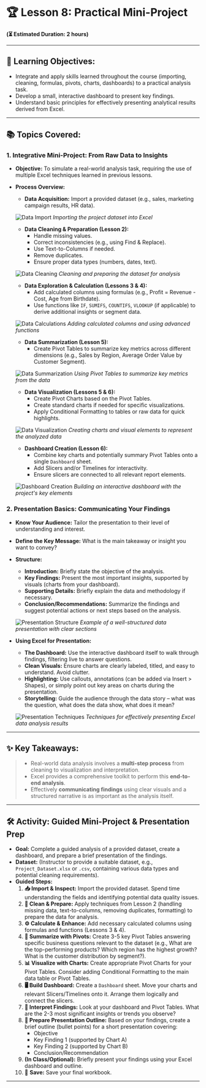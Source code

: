 # 🏆 Lesson 8: Practical Mini-Project

**(⏳ Estimated Duration: 2 hours)**

---

## 🎯 Learning Objectives:

*   Integrate and apply skills learned throughout the course (importing, cleaning, formulas, pivots, charts, dashboards) to a practical analysis task.
*   Develop a small, interactive dashboard to present key findings.
*   Understand basic principles for effectively presenting analytical results derived from Excel.

---

## 📚 Topics Covered:

### 1. Integrative Mini-Project: From Raw Data to Insights

*   **Objective:** To simulate a real-world analysis task, requiring the use of multiple Excel techniques learned in previous lessons.
*   **Process Overview:**
    *   **Data Acquisition:** Import a provided dataset (e.g., sales, marketing campaign results, HR data).

    ![Data Import](./Images/Lesson8/data_import.png)
    *Importing the project dataset into Excel*

    *   **Data Cleaning & Preparation (Lesson 2):**
        *   Handle missing values.
        *   Correct inconsistencies (e.g., using Find & Replace).
        *   Use Text-to-Columns if needed.
        *   Remove duplicates.
        *   Ensure proper data types (numbers, dates, text).

    ![Data Cleaning](./Images/Lesson8/data_cleaning.png)
    *Cleaning and preparing the dataset for analysis*

    *   **Data Exploration & Calculation (Lessons 3 & 4):**
        *   Add calculated columns using formulas (e.g., Profit = Revenue - Cost, Age from Birthdate).
        *   Use functions like `IF`, `SUMIFS`, `COUNTIFS`, `VLOOKUP` (if applicable) to derive additional insights or segment data.

    ![Data Calculations](./Images/Lesson8/data_calculations.png)
    *Adding calculated columns and using advanced functions*

    *   **Data Summarization (Lesson 5):**
        *   Create Pivot Tables to summarize key metrics across different dimensions (e.g., Sales by Region, Average Order Value by Customer Segment).

    ![Data Summarization](./Images/Lesson8/data_summarization.png)
    *Using Pivot Tables to summarize key metrics from the data*

    *   **Data Visualization (Lessons 5 & 6):**
        *   Create Pivot Charts based on the Pivot Tables.
        *   Create standard charts if needed for specific visualizations.
        *   Apply Conditional Formatting to tables or raw data for quick highlights.

    ![Data Visualization](./Images/Lesson8/data_visualization.png)
    *Creating charts and visual elements to represent the analyzed data*

    *   **Dashboard Creation (Lesson 6):**
        *   Combine key charts and potentially summary Pivot Tables onto a single `Dashboard` sheet.
        *   Add Slicers and/or Timelines for interactivity.
        *   Ensure slicers are connected to all relevant report elements.

    ![Dashboard Creation](./Images/Lesson8/dashboard_creation.png)
    *Building an interactive dashboard with the project's key elements*

### 2. Presentation Basics: Communicating Your Findings

*   **Know Your Audience:** Tailor the presentation to their level of understanding and interest.
*   **Define the Key Message:** What is the main takeaway or insight you want to convey?
*   **Structure:**
    *   **Introduction:** Briefly state the objective of the analysis.
    *   **Key Findings:** Present the most important insights, supported by visuals (charts from your dashboard).
    *   **Supporting Details:** Briefly explain the data and methodology if necessary.
    *   **Conclusion/Recommendations:** Summarize the findings and suggest potential actions or next steps based on the analysis.

    ![Presentation Structure](./Images/Lesson8/presentation_structure.png)
    *Example of a well-structured data presentation with clear sections*

*   **Using Excel for Presentation:**
    *   **The Dashboard:** Use the interactive dashboard itself to walk through findings, filtering live to answer questions.
    *   **Clean Visuals:** Ensure charts are clearly labeled, titled, and easy to understand. Avoid clutter.
    *   **Highlighting:** Use callouts, annotations (can be added via Insert > Shapes), or simply point out key areas on charts during the presentation.
    *   **Storytelling:** Guide the audience through the data story – what was the question, what does the data show, what does it mean?

    ![Presentation Techniques](./Images/Lesson8/presentation_techniques.png)
    *Techniques for effectively presenting Excel data analysis results*

---

## ✨ Key Takeaways:

> *   Real-world data analysis involves a **multi-step process** from cleaning to visualization and interpretation.
> *   Excel provides a comprehensive toolkit to perform this **end-to-end analysis**.
> *   Effectively **communicating findings** using clear visuals and a structured narrative is as important as the analysis itself.

---

## 🛠️ Activity: Guided Mini-Project & Presentation Prep

*   **Goal:** Complete a guided analysis of a provided dataset, create a dashboard, and prepare a brief presentation of the findings.
*   **Dataset:** (Instructor to provide a suitable dataset, e.g., `Project_Dataset.xlsx` or `.csv`, containing various data types and potential cleaning requirements).
*   **Guided Steps:**
    1.  **📥 Import & Inspect:** Import the provided dataset. Spend time understanding the fields and identifying potential data quality issues.
    2.  **🧹 Clean & Prepare:** Apply techniques from Lesson 2 (handling missing data, text-to-columns, removing duplicates, formatting) to prepare the data for analysis.
    3.  **⚙️ Calculate & Enhance:** Add necessary calculated columns using formulas and functions (Lessons 3 & 4).
    4.  **🔄 Summarize with Pivots:** Create 3-5 key Pivot Tables answering specific business questions relevant to the dataset (e.g., What are the top-performing products? Which region has the highest growth? What is the customer distribution by segment?).
    5.  **📊 Visualize with Charts:** Create appropriate Pivot Charts for your Pivot Tables. Consider adding Conditional Formatting to the main data table or Pivot Tables.
    6.  **🖥️ Build Dashboard:** Create a `Dashboard` sheet. Move your charts and relevant Slicers/Timelines onto it. Arrange them logically and connect the slicers.
    7.  **🤔 Interpret Findings:** Look at your dashboard and Pivot Tables. What are the 2-3 most significant insights or trends you observe?
    8.  **📝 Prepare Presentation Outline:** Based on your findings, create a brief outline (bullet points) for a short presentation covering:
        *   Objective
        *   Key Finding 1 (supported by Chart A)
        *   Key Finding 2 (supported by Chart B)
        *   Conclusion/Recommendation
    9.  **(In Class/Optional):** Briefly present your findings using your Excel dashboard and outline.
    10. 💾 **Save:** Save your final workbook.

---
